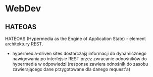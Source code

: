 # WebDev

## HATEOAS
HATEOAS (Hypermedia as the Engine of Application State) - element architektury REST.
* hypermedia-driven sites dostarczają informacji do dynamicznego nawigowania po interfejsie REST przez zwracanie odnośników do hypermedia w odpowiedzi (response zawiera odnośnik do zasobu zawierającego dane przygotowane dla danego request'a)
